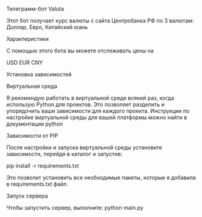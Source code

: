 Телеграмм-бот Valuta

Этот бот получает курс валюты с сайта Центробанка РФ по 3 валютам: Доллар, Евро, Китайский юань

Характеристики

C помощью этого бота вы можете отслеживать цены на

USD
EUR
CNY

Установка зависимостей

Виртуальная среда

Я рекомендую работать в виртуальной среде всякий раз, когда использую Python для проектов. 
Это позволяет разделить и упорядочить ваши зависимости для каждого проекта. 
Инструкции по настройке виртуальной среды для вашей платформы можно найти в документации python

Зависимости от PIP

После настройки и запуска виртуальной среды установите зависимости, перейдя в каталог и запустив:

pip install -r requirements.txt

Это позволит установить все необходимые пакеты, которые я добавила в requirements.txt файл.

Запуск сервера

Чтобы запустить сервер, выполните:
python main.py
